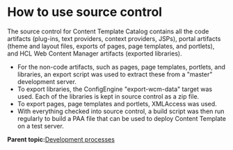 # How to use source control 

The source control for Content Template Catalog contains all the code artifacts \(plug-ins, text providers, context providers, JSPs\), portal artifacts \(theme and layout files, exports of pages, page templates, and portlets\), and HCL Web Content Manager artifacts \(exported libraries\).

-   For the non-code artifacts, such as pages, page templates, portlets, and libraries, an export script was used to extract these from a "master" development server.
-   To export libraries, the ConfigEngine "export-wcm-data" target was used. Each of the libraries is kept in source control as a zip file.
-   To export pages, page templates and portlets, XMLAccess was used.
-   With everything checked into source control, a build script was then run regularly to build a PAA file that can be used to deploy Content Template on a test server.

**Parent topic:**[Development processes ](../ctc/ctc_deploy_dev.md)

